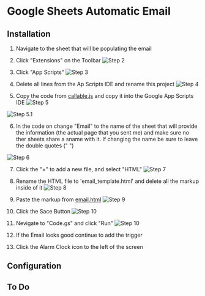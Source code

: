# Google Sheets Automatic Email

## Installation
1. Navigate to the sheet that will be populating the email
2. Click "Extensions" on the Toolbar
![Step 2](./WI_Images/Screenshot%202025-05-24%20at%207.55.44 PM.png)


3. Click "App Scripts"
![Step 3](./WI_Images/Screenshot%202025-05-24%20at%207.58.43 PM.png)


4. Delete all lines from the Ap Scripts IDE and rename this project
![Step 4](./WI_Images/Screenshot%202025-05-24%20at%208.00.33 PM.png)


5. Copy the code from [callable.js](https://github.com/keagonbeatty/Ed_Project/blob/main/callable.js) and copy it into the Google App Scripts IDE
![Step 5](./WI_Images/Screenshot%202025-05-24%20at%208.33.52 PM.png)

![Step 5.1](./WI_Images/Screenshot%202025-05-24%20at%208.37.52 PM.png)

6. In the code on change "Email" to the name of the sheet that will provide the information (the actual page that you sent me) and make sure no ther sheets share a sname with it. If changing the name be sure to leave the double quotes (" ")

![Step 6](./WI_Images/Screenshot%202025-05-24%20at%208.45.28 PM.png)

7. Click the "+" to add a new file, and select "HTML"
![Step 7](./WI_Images/Screenshot%202025-05-24%20at%208.52.14 PM.png)

8. Rename the HTML file to 'email_template.html' and delete all the markup inside of it
![Step 8](./WI_Images/Screenshot%202025-05-24%20at%208.56.11 PM.png)

9. Paste the markup from [email.html](https://github.com/keagonbeatty/Ed_Project/blob/main/email.html)
![Step 9](./WI_Images/Screenshot%202025-05-24%20at%209.01.04 PM.png)

10. Click the Sace Button
![Step 10](./WI_Images/Screenshot%202025-05-24%20at%209.04.34 PM.png)

11. Nevigate to "Code.gs" and click "Run"
![Step 10](./WI_Images/Screenshot%202025-05-24%20at%209.08.22 PM.png)

12. If the Email looks good continue to add the trigger

13. Click the Alarm Clock icon to the left of the screen


## Configuration

### 

## To Do